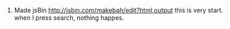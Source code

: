 1) Made jsBin http://jsbin.com/makebah/edit?html,output
  this is very start.
  when I press search, nothing happes.
  